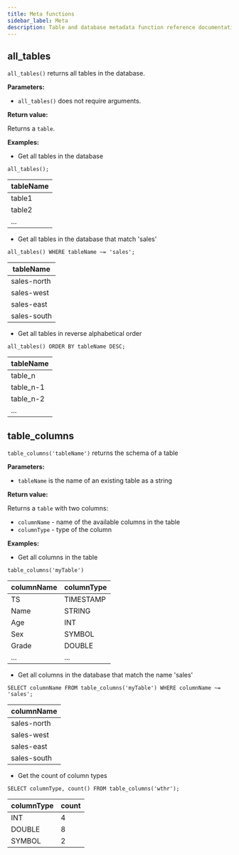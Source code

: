 ```yaml
---
title: Meta functions
sidebar_label: Meta
description: Table and database metadata function reference documentation.
---
```


## all_tables

`all_tables()` returns all tables in the database.

**Parameters:**

- `all_tables()` does not require arguments.

**Return value:**

Returns a `table`.

**Examples:**

- Get all tables in the database

```questdb-sql
all_tables();
```

| tableName |
| --------- |
| table1    |
| table2    |
| ...       |

- Get all tables in the database that match 'sales'

```questdb-sql
all_tables() WHERE tableName ~= 'sales';
```

| tableName   |
| ----------- |
| sales-north |
| sales-west  |
| sales-east  |
| sales-south |

- Get all tables in reverse alphabetical order

```questdb-sql
all_tables() ORDER BY tableName DESC;
```

| tableName |
| --------- |
| table_n   |
| table_n-1 |
| table_n-2 |
| ...       |

## table_columns

`table_columns('tableName')` returns the schema of a table

**Parameters:**

- `tableName` is the name of an existing table as a string

**Return value:**

Returns a `table` with two columns:

- `columnName` - name of the available columns in the table
- `columnType` - type of the column

**Examples:**

- Get all columns in the table

```questdb-sql
table_columns('myTable')
```

| columnName | columnType |
| ---------- | ---------- |
| TS         | TIMESTAMP  |
| Name       | STRING     |
| Age        | INT        |
| Sex        | SYMBOL     |
| Grade      | DOUBLE     |
| ...        | ...        |

- Get all columns in the database that match the name 'sales'

```questdb-sql
SELECT columnName FROM table_columns('myTable') WHERE columnName ~= 'sales';
```

| columnName  |
| ----------- |
| sales-north |
| sales-west  |
| sales-east  |
| sales-south |

- Get the count of column types

```questdb-sql
SELECT columnType, count() FROM table_columns('wthr');
```

| columnType | count |
| ---------- | ----- |
| INT        | 4     |
| DOUBLE     | 8     |
| SYMBOL     | 2     |
